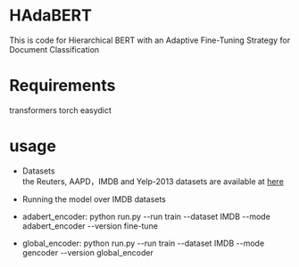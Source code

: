 # HAdaBERT
This is code for Hierarchical BERT with an Adaptive Fine-Tuning Strategy for Document Classification

# Requirements
transformers
torch
easydict

# usage
- Datasets  
the Reuters, AAPD，IMDB and Yelp-2013 datasets are available at [here](https://git.uwaterloo.ca/jimmylin/hedwig-data/-/tree/master/datasets)

- Running the model over IMDB datasets
- adabert_encoder:
python run.py --run train --dataset IMDB --mode adabert_encoder --version fine-tune

- global_encoder:
python run.py --run train --dataset IMDB --mode gencoder --version global_encoder

